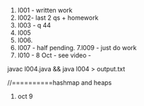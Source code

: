 1. l001 - written work 
2. l002- last 2 qs + homework 
3. l003 - q 44
4. l005 
5. l006.
6. l007 - half pending.
7.l009 - just do work 
8. l010 - 8 Oct - see video -

javac l004.java && java l004 > output.txt



//==========hashmap and heaps
1. oct 9 
